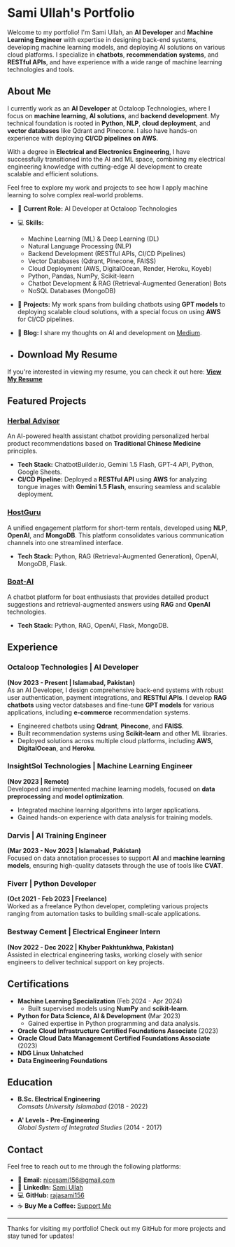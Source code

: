 # Sami Ullah's Portfolio

Welcome to my portfolio! I'm Sami Ullah, an **AI Developer** and **Machine Learning Engineer** with expertise in designing back-end systems, developing machine learning models, and deploying AI solutions on various cloud platforms. I specialize in **chatbots**, **recommendation systems**, and **RESTful APIs**, and have experience with a wide range of machine learning technologies and tools.

## About Me

I currently work as an **AI Developer** at Octaloop Technologies, where I focus on **machine learning**, **AI solutions**, and **backend development**. My technical foundation is rooted in **Python**, **NLP**, **cloud deployment**, and **vector databases** like Qdrant and Pinecone. I also have hands-on experience with deploying **CI/CD pipelines on AWS**.

With a degree in **Electrical and Electronics Engineering**, I have successfully transitioned into the AI and ML space, combining my electrical engineering knowledge with cutting-edge AI development to create scalable and efficient solutions.

Feel free to explore my work and projects to see how I apply machine learning to solve complex real-world problems.

- 🔭 **Current Role:** AI Developer at Octaloop Technologies
- 💻 **Skills:**
    - Machine Learning (ML) & Deep Learning (DL)
    - Natural Language Processing (NLP)
    - Backend Development (RESTful APIs, CI/CD Pipelines)
    - Vector Databases (Qdrant, Pinecone, FAISS)
    - Cloud Deployment (AWS, DigitalOcean, Render, Heroku, Koyeb)
    - Python, Pandas, NumPy, Scikit-learn
    - Chatbot Development & RAG (Retrieval-Augmented Generation) Bots
    - NoSQL Databases (MongoDB)
- 🌱 **Projects:** My work spans from building chatbots using **GPT models** to deploying scalable cloud solutions, with a special focus on using **AWS** for CI/CD pipelines.
- 📝 **Blog:** I share my thoughts on AI and development on [Medium](https://medium.com/@nicesami156).

- ## Download My Resume

If you're interested in viewing my resume, you can check it out here:
[**View My Resume**](https://drive.google.com/file/d/10_-45rSRiBK7czi_yaQ3VymlU2g5XnKw/view?usp=sharing)

## Featured Projects

### [Herbal Advisor](https://myherbaladvisor.com/)
An AI-powered health assistant chatbot providing personalized herbal product recommendations based on **Traditional Chinese Medicine** principles. 

- **Tech Stack:** ChatbotBuilder.io, Gemini 1.5 Flash, GPT-4 API, Python, Google Sheets.
- **CI/CD Pipeline:** Deployed a **RESTful API** using **AWS** for analyzing tongue images with **Gemini 1.5 Flash**, ensuring seamless and scalable deployment.

### [HostGuru](https://host-guru.vercel.app/home)
A unified engagement platform for short-term rentals, developed using **NLP**, **OpenAI**, and **MongoDB**. This platform consolidates various communication channels into one streamlined interface.

- **Tech Stack:** Python, RAG (Retrieval-Augmented Generation), OpenAI, MongoDB, Flask.

### [Boat-AI](https://bot-ai-chi.vercel.app/)
A chatbot platform for boat enthusiasts that provides detailed product suggestions and retrieval-augmented answers using **RAG** and **OpenAI** technologies.

- **Tech Stack:** Python, RAG, OpenAI, Flask, MongoDB.

## Experience

### Octaloop Technologies | AI Developer
**(Nov 2023 - Present | Islamabad, Pakistan)**  
As an AI Developer, I design comprehensive back-end systems with robust user authentication, payment integrations, and **RESTful APIs**. I develop **RAG chatbots** using vector databases and fine-tune **GPT models** for various applications, including **e-commerce** recommendation systems.

- Engineered chatbots using **Qdrant**, **Pinecone**, and **FAISS**.
- Built recommendation systems using **Scikit-learn** and other ML libraries.
- Deployed solutions across multiple cloud platforms, including **AWS**, **DigitalOcean**, and **Heroku**.

### InsightSol Technologies | Machine Learning Engineer
**(Nov 2023 | Remote)**  
Developed and implemented machine learning models, focused on **data preprocessing** and **model optimization**.

- Integrated machine learning algorithms into larger applications.
- Gained hands-on experience with data analysis for training models.

### Darvis | AI Training Engineer
**(Mar 2023 - Nov 2023 | Islamabad, Pakistan)**  
Focused on data annotation processes to support **AI** and **machine learning models**, ensuring high-quality datasets through the use of tools like **CVAT**.

### Fiverr | Python Developer
**(Oct 2021 - Feb 2023 | Freelance)**  
Worked as a freelance Python developer, completing various projects ranging from automation tasks to building small-scale applications.

### Bestway Cement | Electrical Engineer Intern
**(Nov 2022 - Dec 2022 | Khyber Pakhtunkhwa, Pakistan)**  
Assisted in electrical engineering tasks, working closely with senior engineers to deliver technical support on key projects.

## Certifications
- **Machine Learning Specialization** (Feb 2024 - Apr 2024)
    - Built supervised models using **NumPy** and **scikit-learn**.
- **Python for Data Science, AI & Development** (Mar 2023)
    - Gained expertise in Python programming and data analysis.
- **Oracle Cloud Infrastructure Certified Foundations Associate** (2023)
- **Oracle Cloud Data Management Certified Foundations Associate** (2023)
- **NDG Linux Unhatched**
- **Data Engineering Foundations**

## Education
- **B.Sc. Electrical Engineering**  
  *Comsats University Islamabad* (2018 - 2022)
  
- **A' Levels - Pre-Engineering**  
  *Global System of Integrated Studies* (2014 - 2017)

## Contact

Feel free to reach out to me through the following platforms:

- 📧 **Email:** nicesami156@gmail.com
- 💼 **LinkedIn:** [Sami Ullah](https://www.linkedin.com/in/samiullah156/)
- 💻 **GitHub:** [rajasami156](https://github.com/rajasami156)
- ☕ **Buy Me a Coffee:** [Support Me](https://www.buymeacoffee.com/nicesami15i)

---

Thanks for visiting my portfolio! Check out my GitHub for more projects and stay tuned for updates!
